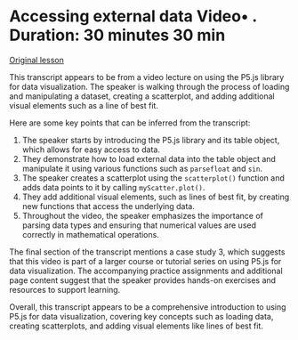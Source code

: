 # Accessing external data Video• . Duration: 30 minutes 30 min

[Original lesson](https://www.coursera.org/learn/uol-introduction-to-programming-2/lecture/5WdJy/accessing-external-data)

This transcript appears to be from a video lecture on using the P5.js library for data visualization. The speaker is walking through the process of loading and manipulating a dataset, creating a scatterplot, and adding additional visual elements such as a line of best fit.

Here are some key points that can be inferred from the transcript:

1. The speaker starts by introducing the P5.js library and its table object, which allows for easy access to data.
2. They demonstrate how to load external data into the table object and manipulate it using various functions such as `parsefloat` and `sin`.
3. The speaker creates a scatterplot using the `scatterplot()` function and adds data points to it by calling `myScatter.plot()`.
4. They add additional visual elements, such as lines of best fit, by creating new functions that access the underlying data.
5. Throughout the video, the speaker emphasizes the importance of parsing data types and ensuring that numerical values are used correctly in mathematical operations.

The final section of the transcript mentions a case study 3, which suggests that this video is part of a larger course or tutorial series on using P5.js for data visualization. The accompanying practice assignments and additional page content suggest that the speaker provides hands-on exercises and resources to support learning.

Overall, this transcript appears to be a comprehensive introduction to using P5.js for data visualization, covering key concepts such as loading data, creating scatterplots, and adding visual elements like lines of best fit.

